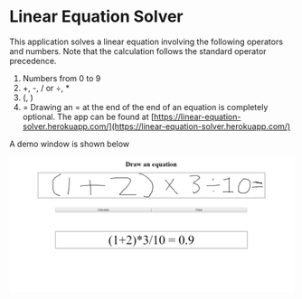 # Linear Equation Solver

This application solves a linear equation involving the following operators and numbers. Note that the calculation follows the standard operator precedence.
1. Numbers from 0 to 9
2. +, -, / or ÷, *
3. (, )
4. =
Drawing an = at the end of the end of an equation is completely optional.
The app can be found at [https://linear-equation-solver.herokuapp.com/](https://linear-equation-solver.herokuapp.com/)

A demo window is shown below

![Demo image](Browser_demo.png "Demo")
